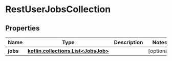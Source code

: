 
# RestUserJobsCollection

## Properties
| Name | Type | Description | Notes |
| ------------ | ------------- | ------------- | ------------- |
| **jobs** | [**kotlin.collections.List&lt;JobsJob&gt;**](JobsJob.md) |  |  [optional] |
